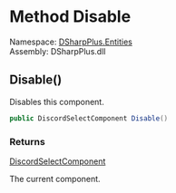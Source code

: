 # Method Disable

Namespace: [DSharpPlus.Entities](DSharpPlus.Entities.md)  
Assembly: DSharpPlus.dll

## <a id="DSharpPlus_Entities_DiscordSelectComponent_Disable"></a>Disable\(\)

Disables this component.

```csharp
public DiscordSelectComponent Disable()
```

### Returns

[DiscordSelectComponent](DSharpPlus.Entities.DiscordSelectComponent.md)

The current component.

